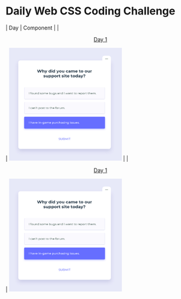 # Daily Web CSS Coding Challenge

| Day | Component |
| <p align="center">
<a href="./Day1/">Day 1</a></p>  | <img width="300" height="300" src="./Day1/Day1.jpg" />  |
| <p align="center">
<a href="./Day1/">Day 1</a></p>  | <img width="300" height="300" src="./Day1/Day1.jpg" />
